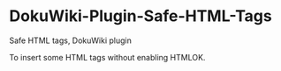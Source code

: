 # DokuWiki-Plugin-Safe-HTML-Tags
Safe HTML tags, DokuWiki plugin

To insert some HTML tags without enabling HTMLOK.